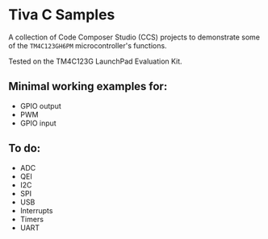 # Tiva C Samples

A collection of Code Composer Studio (CCS) projects to demonstrate some of the `TM4C123GH6PM` microcontroller's functions.

Tested on the TM4C123G LaunchPad Evaluation Kit.

## Minimal working examples for:
- GPIO output
- PWM
- GPIO input

## To do:
- ADC
- QEI
- I2C
- SPI
- USB
- Interrupts
- Timers
- UART
